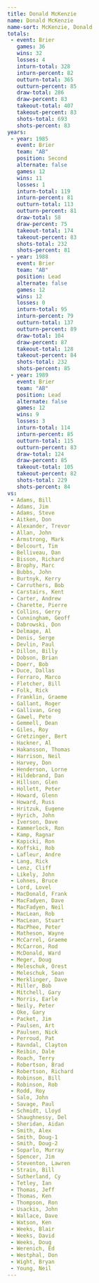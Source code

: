 ```yaml
---
title: Donald McKenzie
name: Donald McKenzie
name-sort: McKenzie, Donald
totals:
 - event: Brier
   games: 36
   wins: 32
   losses: 4
   inturn-total: 328
   inturn-percent: 82
   outturn-total: 365
   outturn-percent: 85
   draw-total: 286
   draw-percent: 83
   takeout-total: 407
   takeout-percent: 83
   shots-total: 693
   shots-percent: 83
years:
 - year: 1985
   event: Brier
   team: "AB"
   position: Second
   alternate: false
   games: 12
   wins: 11
   losses: 1
   inturn-total: 119
   inturn-percent: 81
   outturn-total: 113
   outturn-percent: 81
   draw-total: 58
   draw-percent: 75
   takeout-total: 174
   takeout-percent: 83
   shots-total: 232
   shots-percent: 81
 - year: 1988
   event: Brier
   team: "AB"
   position: Lead
   alternate: false
   games: 12
   wins: 12
   losses: 0
   inturn-total: 95
   inturn-percent: 79
   outturn-total: 137
   outturn-percent: 89
   draw-total: 104
   draw-percent: 87
   takeout-total: 128
   takeout-percent: 84
   shots-total: 232
   shots-percent: 85
 - year: 1989
   event: Brier
   team: "AB"
   position: Lead
   alternate: false
   games: 12
   wins: 9
   losses: 3
   inturn-total: 114
   inturn-percent: 85
   outturn-total: 115
   outturn-percent: 83
   draw-total: 124
   draw-percent: 85
   takeout-total: 105
   takeout-percent: 82
   shots-total: 229
   shots-percent: 84
vs:
 - Adams, Bill
 - Adams, Jim
 - Adams, Steve
 - Aitken, Don
 - Alexander, Trevor
 - Allan, John
 - Armstrong, Mark
 - Belcourt, Tim
 - Belliveau, Dan
 - Bisson, Richard
 - Brophy, Marc
 - Bubbs, John
 - Burtnyk, Kerry
 - Carruthers, Bob
 - Carstairs, Kent
 - Carter, Andrew
 - Charette, Pierre
 - Collins, Gerry
 - Cunningham, Geoff
 - Dabrowski, Don
 - Delmage, Al
 - Denis, Serge
 - Devlin, Paul
 - Dillon, Billy
 - Dobson, Brian
 - Doerr, Bob
 - Duce, Dallas
 - Ferraro, Marco
 - Fletcher, Bill
 - Folk, Rick
 - Franklin, Graeme
 - Gallant, Roger
 - Gallivan, Greg
 - Gawel, Pete
 - Gemmell, Dean
 - Giles, Roy
 - Gretzinger, Bert
 - Hackner, Al
 - Hakansson, Thomas
 - Harrison, Neil
 - Harvey, Don
 - Henderson, Lorne
 - Hildebrand, Dan
 - Hillson, Glen
 - Hollett, Peter
 - Howard, Glenn
 - Howard, Russ
 - Hritzuk, Eugene
 - Hyrich, John
 - Iverson, Dave
 - Kammerlock, Ron
 - Kamp, Ragnar
 - Kapicki, Ron
 - Koffski, Rob
 - Lafleur, Andre
 - Lang, Rick
 - Lenz, Cliff
 - Likely, John
 - Lohnes, Bruce
 - Lord, Lovel
 - MacDonald, Frank
 - MacFadyen, Dave
 - MacFadyen, Neil
 - MacLean, Rob
 - MacLean, Stuart
 - MacPhee, Peter
 - Matheson, Wayne
 - McCarrel, Graeme
 - McCarron, Rod
 - McDonald, Ward
 - Meger, Doug
 - Meleschuk, Orest
 - Meleschuk, Sean
 - Merklinger, Dave
 - Miller, Bob
 - Mitchell, Gary
 - Morris, Earle
 - Neily, Peter
 - Oke, Gary
 - Packet, Jim
 - Paulsen, Art
 - Paulsen, Nick
 - Perroud, Pat
 - Ravndal, Clayton
 - Reibin, Dale
 - Roach, Terry
 - Robertson, Brad
 - Robertson, Richard
 - Robinson, Bill
 - Robinson, Rob
 - Rodd, Roy
 - Salo, John
 - Savage, Paul
 - Schmidt, Lloyd
 - Shaughnessy, Del
 - Sheridan, Aidan
 - Smith, Alex
 - Smith, Doug-1
 - Smith, Doug-2
 - Soparlo, Murray
 - Spencer, Jim
 - Steventon, Lawren
 - Strain, Bill
 - Sutherland, Cy
 - Tetley, Ian
 - Thomas, Jeff
 - Thomas, Ken
 - Thompson, Ron
 - Usackis, John
 - Wallace, Dave
 - Watson, Ken
 - Weeks, Blair
 - Weeks, David
 - Weeks, Doug
 - Werenich, Ed
 - Westphal, Don
 - Wight, Bryan
 - Young, Neil
---
```

